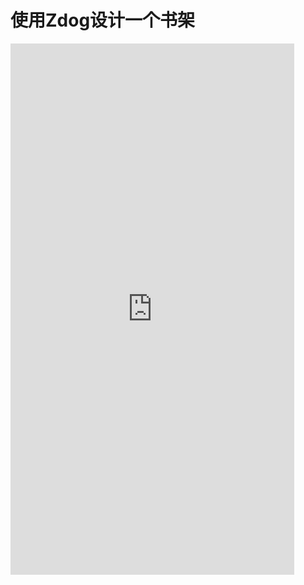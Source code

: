 # 使用Zdog设计一个书架

 <iframe  
 height=850 
 width=90% 
 src="http://rraion.github.io/技术文章/Zdog学习笔记/shelf.html"  
 frameborder=0  
 allowfullscreen>
 </iframe>
